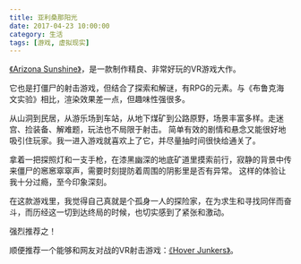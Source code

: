 ```yaml
---
title: 亚利桑那阳光
date: 2017-04-23 10:00:00
category: 生活
tags: [游戏, 虚拟现实]
---
```


[《Arizona Sunshine》](http://store.steampowered.com/app/342180/Arizona_Sunshine/)，是一款制作精良、非常好玩的VR游戏大作。

<!--more-->

它也是打僵尸的射击游戏，但结合了探索和解谜，有RPG的元素。与《布鲁克海文实验》相比，渲染效果差一点，但趣味性强很多。

从山洞到民居，从游乐场到车站，从地下煤矿到公路原野，场景丰富多样。走迷宫、捡装备、解难题，玩法也不局限于射击。
简单有效的剧情和悬念又能很好地吸引住玩家。我一进入游戏就喜欢上了它，并尽量抽时间很快给通关了。

拿着一把探照灯和一支手枪，在漆黑幽深的地底矿道里摸索前行，寂静的背景中传来僵尸的窸窸窣窣声，需要时刻提防着周围的阴影里是否有异常。
这样的体验让我十分过瘾，至今印象深刻。

在这款游戏里，我觉得自己真就是个孤身一人的探险家，在为求生和寻找同伴而奋斗，而历经这一切到达终局的时候，也切实感到了紧张和激动。

强烈推荐之！

顺便推荐一个能够和网友对战的VR射击游戏：[《Hover Junkers》](http://store.steampowered.com/app/380220/Hover_Junkers/)。